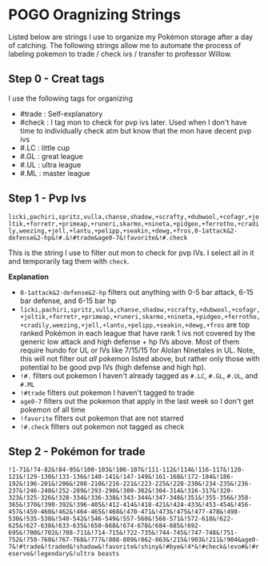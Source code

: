 # POGO Oragnizing Strings

Listed below are strings I use to organize my Pokémon storage after a day of catching. The following strings allow me to automate the process of labeling pokemon to trade / check ivs / transfer to professor Willow. 

## Step 0 - Creat tags

I use the following tags for organizing
- #trade : Self-explanatory
- #check : I tag mon to check for pvp ivs later. Used when I don't have time to individually check atm but know that the mon have decent pvp ivs
- #.LC : little cup
- #.GL : great league
- #.UL : ultra league
- #.ML : master league


## Step 1 - Pvp Ivs

```licki,pachiri,spritz,vulla,chanse,shadow,+scrafty,+dubwool,+cofagr,+joltik,+forretr,+primeap,+runeri,skarmo,+nineta,+pidgeo,+ferrotho,+cradily,weezing,+jell,+lantu,+pelipp,+seakin,+dewg,+fros,0-1attack&2-defense&2-hp&!#.&!#trade&age0-7&!favorite&!#.check```

This is the string I use to filter out mon to check for pvp IVs. I select all in it and temporarily tag them with `check`.

**Explanation**
- `0-1attack&2-defense&2-hp` filters out anything with 0-5 bar attack, 6-15 bar defense, and 6-15 bar hp
- `licki,pachiri,spritz,vulla,chanse,shadow,+scrafty,+dubwool,+cofagr,+joltik,+forretr,+primeap,+runeri,skarmo,+nineta,+pidgeo,+ferrotho,+cradily,weezing,+jell,+lantu,+pelipp,+seakin,+dewg,+fros` are top ranked Pokémon in each league that have rank 1 ivs not covered by the generic low attack and high defense + hp IVs above. Most of them require hundo for UL or IVs like 7/15/15 for Alolan Ninetales in UL. Note, this will not filter out *all* pokemon listed above, but rather only those with potential to be good pvp IVs (high defense and high hp).
- `!#.` filters out pokemon I haven't already tagged as `#.LC`, `#.GL`, `#.UL`, and `#.ML`
- `!#trade` filters out pokemon I haven't tagged to trade
- `age0-7` filters out the pokemon that apply in the last week so I don't get pokemon of all time
- `!favorite` filters out pokemon that are not starred
- `!#.check` filters out pokemon not tagged as check

## Step 2 - Pokémon for trade

```!1-71&!74-82&!84-95&!100-103&!106-107&!111-112&!114&!116-117&!120-121&!129-130&!133-136&!140-141&!147-149&!161-168&!172-184&!186-192&!196-201&!206&!208-210&!216-221&!223-225&!228-230&!234-235&!236-237&!246-248&!252-289&!293-298&!300-302&!304-314&!316-317&!320-323&!325-326&!328-334&!336-338&!343-344&!347-348&!351&!355-356&!358-365&!370&!390-392&!396-405&!412-414&!418-421&!424-433&!453-454&!456-457&!459-460&!462&!464-465&!468&!470-471&!473&!475&!477-478&!498-530&!535-538&!540-542&!546-549&!557-560&!568-571&!572-618&!622-625&!627-630&!633-635&!650-668&!674-678&!684-685&!692-695&!700&!702&!708-711&!714-715&!722-735&!744-745&!747-748&!751-752&!759-760&!767-768&!777&!808-809&!862-863&!215&!903&!211&!904&age0-7&!#trade&!traded&!shadow&!favorite&!shiny&!#bye&!4*&!#check&!evo#&!#reserve&!legendary&!ultra beasts```
